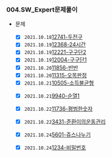 ### 004.SW_Expert문제풀이

- 문제

  - [x] `2021.10.18`[12741-두전구](./02.algorithmStudy/004.SW_Expert문제풀이/2021/10/1018/01.12741-두전구/2021.10.18_12741-두전구.md) 

  + [x] `2021.10.19`[12368-24시간](./02.algorithmStudy/004.SW_Expert문제풀이/2021/10/1019/01.12368-24시간/2021.10.19_12368-24시간.md)

  - [x] `2021.10.19`[12221-구구단2](./02.algorithmStudy/004.SW_Expert문제풀이/2021/10/1019/02.12221-구구단2/21.10.19_12221-구구단2.md)

  + [x] `2021.10.19`[12004-구구단1](./02.algorithmStudy/004.SW_Expert문제풀이/2021/10/1019/03.12004-구구단1/2021.10.19_12004-구구단1.md)

  - [x] `2021.10.20`[11856-반반](./02.algorithmStudy/004.SW_Expert문제풀이/2021/10/1020/01.11856-반반/2021.10.20_11856-반반.md)

  + [x] `2021.10.20`[11315-오목판정](./02.algorithmStudy/004.SW_Expert문제풀이/2021/10/1020/02.11315-오목판정/21.10.20_11315-오목판정.md)

  - [x] `2021.10.21`[10505-소득불균형](./02.algorithmStudy/004.SW_Expert문제풀이/2021/10/1021/01.10505-소득불균형/2021.10.21_10505-소득불균형.md)

  + [x] `2021.10.21`[9940-순열1](./02.algorithmStudy/004.SW_Expert문제풀이/2021/10/1021/02.9940-순열1/2021.10.21_9940-순열1.md)
  + [x] `2021.10.22`[11736-평범한숫자](./02.algorithmStudy/004.SW_Expert문제풀이/2021/10/1022/01.11736-평범한숫자/2021.10.22_11736-평범한숫자.md)
  + [x] `2021.10.22`[3431-준환이의운동관리](./02.algorithmStudy/004.SW_Expert문제풀이/2021/10/1022/02.3431-준환이의운동관리/2021.10.22_3431-준환이의운동관리.md)
  + [x] `2021.10.24`[5601-쥬스나누기](./02.algorithmStudy/004.SW_Expert문제풀이/2021/10/1024/01.5601-쥬스나누기/21.10.24_5601-쥬스나누기.md)
  + [x] `2021.10.24`[1234-비밀번호](../../02.algorithmStudy/004.SW_Expert문제풀이/2021/10/1024/02.1234-비밀번호/2021.10.24_1234-비밀번호.md)

